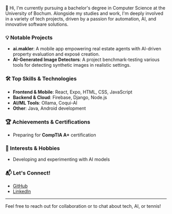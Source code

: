 👋 Hi, I'm currently pursuing a bachelor's degree in Computer Science at the University of Bochum. Alongside my studies and work, I'm deeply involved in a variety of tech projects, driven by a passion for automation, AI, and innovative software solutions.

### 💡 Notable Projects
- **ai.makler**: A mobile app empowering real estate agents with AI-driven property evaluation and exposé creation.
- **AI-Generated Image Detectors**: A project benchmark-testing various tools for detecting synthetic images in realistic settings.

### 🛠️ Top Skills & Technologies
- **Frontend & Mobile**: React, Expo, HTML, CSS, JavaScript
- **Backend & Cloud**: Firebase, Django, Node.js
- **AI/ML Tools**: Ollama, Coqui-AI
- **Other**: Java, Android development

### 🏆 Achievements & Certifications
- Preparing for **CompTIA A+** certification


### 🌱 Interests & Hobbies
- Developing and experimenting with AI models

### 📬 Let's Connect!
- [GitHub](https://github.com/aligtb)
- [LinkedIn](https://www.linkedin.com/in/aligtb/)

---

Feel free to reach out for collaboration or to chat about tech, AI, or tennis!
